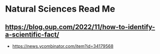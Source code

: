 # Natural Sciences Read Me


## https://blog.oup.com/2022/11/how-to-identify-a-scientific-fact/

* https://news.ycombinator.com/item?id=34179568

